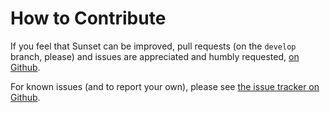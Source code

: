 # How to Contribute

If you feel that Sunset can be improved, pull requests (on the `develop`
branch, please) and issues are appreciated and humbly requested, [on
Github](https://github.com/amdt/sunset).

For known issues (and to report your own), please see [the issue tracker on
Github](https://github.com/amdt/sunset/issues).
